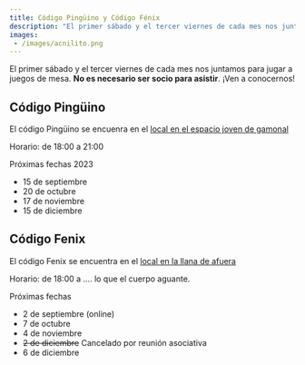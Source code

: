 ```yaml
---
title: Código Pingüino y Código Fénix
description: "El primer sábado y el tercer viernes de cada mes nos juntamos para jugar a juegos de mesa. **No es necesario ser socio para asistir**. ¡Ven a conocernos!"
images:
 - /images/acnilito.png
---
```


El primer sábado y el tercer viernes de cada mes nos juntamos para jugar a juegos de mesa. **No es necesario ser socio para asistir**. ¡Ven a conocernos!

## Código Pingüino

El código Pingüino se encuenra en el [local en el espacio joven de gamonal](http://localhost:1313/about#local-en-el-espacio-joven-de-gamonal)

Horario: de 18:00 a 21:00

Próximas fechas 2023

- 15 de septiembre
- 20 de octubre
- 17 de noviembre
- 15 de diciembre

## Código Fenix

El código Fenix se encuentra en el [local en la llana de afuera](http://localhost:1313/about#local-en-la-llana-de-afuera)

Horario: de 18:00 a .... lo que el cuerpo aguante.

Próximas fechas

- 2 de septiembre (online)
- 7 de octubre
- 4 de noviembre
- ~~2 de diciembre~~ Cancelado por reunión asociativa
- 6 de diciembre